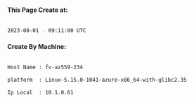 
   
#### This Page Create at:

```bash

2023-08-01 - 09:11:00 UTC

```

#### Create By Machine:

```bash

Host Name : fv-az559-234

platform  : Linux-5.15.0-1041-azure-x86_64-with-glibc2.35

Ip Local  : 10.1.0.61

```

